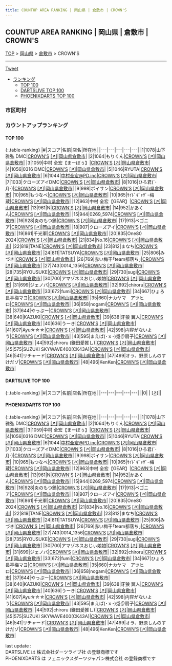 ```yaml
---
title: COUNTUP AREA RANKING | 岡山県 | 倉敷市 | CROWN'S
---
```

## COUNTUP AREA RANKING | 岡山県 | 倉敷市 | CROWN'S

[TOP](/darts/rank/) > [岡山県](/darts/rank/岡山県/) > [倉敷市](/darts/rank/岡山県/倉敷市/) > CROWN'S

___

<a href="https://twitter.com/share?ref_src=twsrc%5Etfw" data-text="COUNTUP AREA RANKING | 岡山県倉敷市CROWN'S" class="twitter-share-button" data-hashtags="DARTSLIVE,PHOENIXDARTS,darts,ダーツ" data-show-count="false">Tweet</a>

* [ランキング](#カウントアップランキング)
    * [TOP 100](#top-100)
    * [DARTSLIVE TOP 100](#dartslive-top-100)
    * [PHOENIXDARTS TOP 100](#phoenixdarts-top-100)

### 市区町村

<ul>

</ul>

### カウントアップランキング

#### TOP 100



{:.table-ranking}
|#|スコア|名前|店名|所在地|
|---|---|---|---|---|
|1|1078|<span class="rank-name-pd">山下 雅弘 DMC</span>|<a href="/darts/rank/shops/72923.html">CROWN'S</a> <a href="https://vs.phoenixdarts.com/jp/shop/shopDetailInfo/s_72923?s_seq=72923">[↗]</a>|<a href="/darts/rank/岡山県/倉敷市">岡山県倉敷市</a>|
|2|1064|<span class="rank-name-pd">もりくん</span>|<a href="/darts/rank/shops/72923.html">CROWN'S</a> <a href="https://vs.phoenixdarts.com/jp/shop/shopDetailInfo/s_72923?s_seq=72923">[↗]</a>|<a href="/darts/rank/岡山県/倉敷市">岡山県倉敷市</a>|
|3|1059|<span class="rank-name-pd">中村 全宏【まーぼぅ】</span>|<a href="/darts/rank/shops/72923.html">CROWN'S</a> <a href="https://vs.phoenixdarts.com/jp/shop/shopDetailInfo/s_72923?s_seq=72923">[↗]</a>|<a href="/darts/rank/岡山県/倉敷市">岡山県倉敷市</a>|
|4|1056|<span class="rank-name-pd">0316 DMC</span>|<a href="/darts/rank/shops/72923.html">CROWN'S</a> <a href="https://vs.phoenixdarts.com/jp/shop/shopDetailInfo/s_72923?s_seq=72923">[↗]</a>|<a href="/darts/rank/岡山県/倉敷市">岡山県倉敷市</a>|
|5|1046|<span class="rank-name-pd">RYUTA</span>|<a href="/darts/rank/shops/72923.html">CROWN'S</a> <a href="https://vs.phoenixdarts.com/jp/shop/shopDetailInfo/s_72923?s_seq=72923">[↗]</a>|<a href="/darts/rank/岡山県/倉敷市">岡山県倉敷市</a>|
|6|1044|<span class="rank-name-pd">中村全宏@PD.inc</span>|<a href="/darts/rank/shops/72923.html">CROWN'S</a> <a href="https://vs.phoenixdarts.com/jp/shop/shopDetailInfo/s_72923?s_seq=72923">[↗]</a>|<a href="/darts/rank/岡山県/倉敷市">岡山県倉敷市</a>|
|7|1033|<span class="rank-name-pd">クローズアイDMC</span>|<a href="/darts/rank/shops/72923.html">CROWN'S</a> <a href="https://vs.phoenixdarts.com/jp/shop/shopDetailInfo/s_72923?s_seq=72923">[↗]</a>|<a href="/darts/rank/岡山県/倉敷市">岡山県倉敷市</a>|
|8|1016|<span class="rank-name-pd">ひろ君(´･Д･)</span>|<a href="/darts/rank/shops/72923.html">CROWN'S</a> <a href="https://vs.phoenixdarts.com/jp/shop/shopDetailInfo/s_72923?s_seq=72923">[↗]</a>|<a href="/darts/rank/岡山県/倉敷市">岡山県倉敷市</a>|
|9|998|<span class="rank-name-pd">ボイサン</span>|<a href="/darts/rank/shops/72923.html">CROWN'S</a> <a href="https://vs.phoenixdarts.com/jp/shop/shopDetailInfo/s_72923?s_seq=72923">[↗]</a>|<a href="/darts/rank/岡山県/倉敷市">岡山県倉敷市</a>|
|10|965|<span class="rank-name-pd">もつなべ</span>|<a href="/darts/rank/shops/72923.html">CROWN'S</a> <a href="https://vs.phoenixdarts.com/jp/shop/shopDetailInfo/s_72923?s_seq=72923">[↗]</a>|<a href="/darts/rank/岡山県/倉敷市">岡山県倉敷市</a>|
|10|965|<span class="rank-name-pd">ｻｲﾄﾞｷﾞｬｻﾞｰ梅蔵</span>|<a href="/darts/rank/shops/72923.html">CROWN'S</a> <a href="https://vs.phoenixdarts.com/jp/shop/shopDetailInfo/s_72923?s_seq=72923">[↗]</a>|<a href="/darts/rank/岡山県/倉敷市">岡山県倉敷市</a>|
|12|963|<span class="rank-name-pd">中村 全宏【GEAR】</span>|<a href="/darts/rank/shops/72923.html">CROWN'S</a> <a href="https://vs.phoenixdarts.com/jp/shop/shopDetailInfo/s_72923?s_seq=72923">[↗]</a>|<a href="/darts/rank/岡山県/倉敷市">岡山県倉敷市</a>|
|13|961|<span class="rank-name-pd">N</span>|<a href="/darts/rank/shops/72923.html">CROWN'S</a> <a href="https://vs.phoenixdarts.com/jp/shop/shopDetailInfo/s_72923?s_seq=72923">[↗]</a>|<a href="/darts/rank/岡山県/倉敷市">岡山県倉敷市</a>|
|14|952|<span class="rank-name-pd">かあくん</span>|<a href="/darts/rank/shops/72923.html">CROWN'S</a> <a href="https://vs.phoenixdarts.com/jp/shop/shopDetailInfo/s_72923?s_seq=72923">[↗]</a>|<a href="/darts/rank/岡山県/倉敷市">岡山県倉敷市</a>|
|15|944|<span class="rank-name-pd">0269_5974</span>|<a href="/darts/rank/shops/72923.html">CROWN'S</a> <a href="https://vs.phoenixdarts.com/jp/shop/shopDetailInfo/s_72923?s_seq=72923">[↗]</a>|<a href="/darts/rank/岡山県/倉敷市">岡山県倉敷市</a>|
|16|928|<span class="rank-name-pd">炎のもつ鍋</span>|<a href="/darts/rank/shops/72923.html">CROWN'S</a> <a href="https://vs.phoenixdarts.com/jp/shop/shopDetailInfo/s_72923?s_seq=72923">[↗]</a>|<a href="/darts/rank/岡山県/倉敷市">岡山県倉敷市</a>|
|17|913|<span class="rank-name-pd">ベゴニア</span>|<a href="/darts/rank/shops/72923.html">CROWN'S</a> <a href="https://vs.phoenixdarts.com/jp/shop/shopDetailInfo/s_72923?s_seq=72923">[↗]</a>|<a href="/darts/rank/岡山県/倉敷市">岡山県倉敷市</a>|
|18|907|<span class="rank-name-pd">クローズアイ</span>|<a href="/darts/rank/shops/72923.html">CROWN'S</a> <a href="https://vs.phoenixdarts.com/jp/shop/shopDetailInfo/s_72923?s_seq=72923">[↗]</a>|<a href="/darts/rank/岡山県/倉敷市">岡山県倉敷市</a>|
|19|861|<span class="rank-name-pd">千光軍</span>|<a href="/darts/rank/shops/72923.html">CROWN'S</a> <a href="https://vs.phoenixdarts.com/jp/shop/shopDetailInfo/s_72923?s_seq=72923">[↗]</a>|<a href="/darts/rank/岡山県/倉敷市">岡山県倉敷市</a>|
|20|835|<span class="rank-name-pd">One80 2024</span>|<a href="/darts/rank/shops/72923.html">CROWN'S</a> <a href="https://vs.phoenixdarts.com/jp/shop/shopDetailInfo/s_72923?s_seq=72923">[↗]</a>|<a href="/darts/rank/岡山県/倉敷市">岡山県倉敷市</a>|
|21|834|<span class="rank-name-pd">No.16</span>|<a href="/darts/rank/shops/72923.html">CROWN'S</a> <a href="https://vs.phoenixdarts.com/jp/shop/shopDetailInfo/s_72923?s_seq=72923">[↗]</a>|<a href="/darts/rank/岡山県/倉敷市">岡山県倉敷市</a>|
|22|819|<span class="rank-name-pd">TANE</span>|<a href="/darts/rank/shops/72923.html">CROWN'S</a> <a href="https://vs.phoenixdarts.com/jp/shop/shopDetailInfo/s_72923?s_seq=72923">[↗]</a>|<a href="/darts/rank/岡山県/倉敷市">岡山県倉敷市</a>|
|23|812|<span class="rank-name-pd">まなち</span>|<a href="/darts/rank/shops/72923.html">CROWN'S</a> <a href="https://vs.phoenixdarts.com/jp/shop/shopDetailInfo/s_72923?s_seq=72923">[↗]</a>|<a href="/darts/rank/岡山県/倉敷市">岡山県倉敷市</a>|
|24|811|<span class="rank-name-pd">TATSUYA</span>|<a href="/darts/rank/shops/72923.html">CROWN'S</a> <a href="https://vs.phoenixdarts.com/jp/shop/shopDetailInfo/s_72923?s_seq=72923">[↗]</a>|<a href="/darts/rank/岡山県/倉敷市">岡山県倉敷市</a>|
|25|806|<span class="rank-name-pd">みづき</span>|<a href="/darts/rank/shops/72923.html">CROWN'S</a> <a href="https://vs.phoenixdarts.com/jp/shop/shopDetailInfo/s_72923?s_seq=72923">[↗]</a>|<a href="/darts/rank/岡山県/倉敷市">岡山県倉敷市</a>|
|26|769|<span class="rank-name-pd">赤い梅干｢team都落ち｣</span>|<a href="/darts/rank/shops/72923.html">CROWN'S</a> <a href="https://vs.phoenixdarts.com/jp/shop/shopDetailInfo/s_72923?s_seq=72923">[↗]</a>|<a href="/darts/rank/岡山県/倉敷市">岡山県倉敷市</a>|
|27|743|<span class="rank-name-pd">0014_1356</span>|<a href="/darts/rank/shops/72923.html">CROWN'S</a> <a href="https://vs.phoenixdarts.com/jp/shop/shopDetailInfo/s_72923?s_seq=72923">[↗]</a>|<a href="/darts/rank/岡山県/倉敷市">岡山県倉敷市</a>|
|28|735|<span class="rank-name-pd">RYOUSUKE</span>|<a href="/darts/rank/shops/72923.html">CROWN'S</a> <a href="https://vs.phoenixdarts.com/jp/shop/shopDetailInfo/s_72923?s_seq=72923">[↗]</a>|<a href="/darts/rank/岡山県/倉敷市">岡山県倉敷市</a>|
|29|730|<span class="rank-name-pd">sugi</span>|<a href="/darts/rank/shops/72923.html">CROWN'S</a> <a href="https://vs.phoenixdarts.com/jp/shop/shopDetailInfo/s_72923?s_seq=72923">[↗]</a>|<a href="/darts/rank/岡山県/倉敷市">岡山県倉敷市</a>|
|30|700|<span class="rank-name-pd">アマゾネスおじぃ娘娘</span>|<a href="/darts/rank/shops/72923.html">CROWN'S</a> <a href="https://vs.phoenixdarts.com/jp/shop/shopDetailInfo/s_72923?s_seq=72923">[↗]</a>|<a href="/darts/rank/岡山県/倉敷市">岡山県倉敷市</a>|
|31|699|<span class="rank-name-pd">ジェノバ</span>|<a href="/darts/rank/shops/72923.html">CROWN'S</a> <a href="https://vs.phoenixdarts.com/jp/shop/shopDetailInfo/s_72923?s_seq=72923">[↗]</a>|<a href="/darts/rank/岡山県/倉敷市">岡山県倉敷市</a>|
|32|692|<span class="rank-name-pd">chiroru</span>|<a href="/darts/rank/shops/72923.html">CROWN'S</a> <a href="https://vs.phoenixdarts.com/jp/shop/shopDetailInfo/s_72923?s_seq=72923">[↗]</a>|<a href="/darts/rank/岡山県/倉敷市">岡山県倉敷市</a>|
|33|672|<span class="rank-name-pd">fumi</span>|<a href="/darts/rank/shops/72923.html">CROWN'S</a> <a href="https://vs.phoenixdarts.com/jp/shop/shopDetailInfo/s_72923?s_seq=72923">[↗]</a>|<a href="/darts/rank/岡山県/倉敷市">岡山県倉敷市</a>|
|34|667|<span class="rank-name-pd">ひょろ長亭梅マヨ</span>|<a href="/darts/rank/shops/72923.html">CROWN'S</a> <a href="https://vs.phoenixdarts.com/jp/shop/shopDetailInfo/s_72923?s_seq=72923">[↗]</a>|<a href="/darts/rank/岡山県/倉敷市">岡山県倉敷市</a>|
|35|660|<span class="rank-name-pd">ナカヤマ　アツヒロ</span>|<a href="/darts/rank/shops/72923.html">CROWN'S</a> <a href="https://vs.phoenixdarts.com/jp/shop/shopDetailInfo/s_72923?s_seq=72923">[↗]</a>|<a href="/darts/rank/岡山県/倉敷市">岡山県倉敷市</a>|
|36|658|<span class="rank-name-pd">nogami</span>|<a href="/darts/rank/shops/72923.html">CROWN'S</a> <a href="https://vs.phoenixdarts.com/jp/shop/shopDetailInfo/s_72923?s_seq=72923">[↗]</a>|<a href="/darts/rank/岡山県/倉敷市">岡山県倉敷市</a>|
|37|644|<span class="rank-name-pd">やっぷー</span>|<a href="/darts/rank/shops/72923.html">CROWN'S</a> <a href="https://vs.phoenixdarts.com/jp/shop/shopDetailInfo/s_72923?s_seq=72923">[↗]</a>|<a href="/darts/rank/岡山県/倉敷市">岡山県倉敷市</a>|
|38|640|<span class="rank-name-pd">KAZUKI</span>|<a href="/darts/rank/shops/72923.html">CROWN'S</a> <a href="https://vs.phoenixdarts.com/jp/shop/shopDetailInfo/s_72923?s_seq=72923">[↗]</a>|<a href="/darts/rank/岡山県/倉敷市">岡山県倉敷市</a>|
|39|638|<span class="rank-name-pd">牙狼 翼人</span>|<a href="/darts/rank/shops/72923.html">CROWN'S</a> <a href="https://vs.phoenixdarts.com/jp/shop/shopDetailInfo/s_72923?s_seq=72923">[↗]</a>|<a href="/darts/rank/岡山県/倉敷市">岡山県倉敷市</a>|
|40|636|<span class="rank-name-pd">うーき</span>|<a href="/darts/rank/shops/72923.html">CROWN'S</a> <a href="https://vs.phoenixdarts.com/jp/shop/shopDetailInfo/s_72923?s_seq=72923">[↗]</a>|<a href="/darts/rank/岡山県/倉敷市">岡山県倉敷市</a>|
|41|607|<span class="rank-name-pd">Ayu☆☆☆</span>|<a href="/darts/rank/shops/72923.html">CROWN'S</a> <a href="https://vs.phoenixdarts.com/jp/shop/shopDetailInfo/s_72923?s_seq=72923">[↗]</a>|<a href="/darts/rank/岡山県/倉敷市">岡山県倉敷市</a>|
|42|598|<span class="rank-name-pd">内容がないよう</span>|<a href="/darts/rank/shops/72923.html">CROWN'S</a> <a href="https://vs.phoenixdarts.com/jp/shop/shopDetailInfo/s_72923?s_seq=72923">[↗]</a>|<a href="/darts/rank/岡山県/倉敷市">岡山県倉敷市</a>|
|43|595|<span class="rank-name-pd">まえば(･ｘ･)兎＠扇子</span>|<a href="/darts/rank/shops/72923.html">CROWN'S</a> <a href="https://vs.phoenixdarts.com/jp/shop/shopDetailInfo/s_72923?s_seq=72923">[↗]</a>|<a href="/darts/rank/岡山県/倉敷市">岡山県倉敷市</a>|
|44|592|<span class="rank-name-pd">chiroru (鎌田愛推し)</span>|<a href="/darts/rank/shops/72923.html">CROWN'S</a> <a href="https://vs.phoenixdarts.com/jp/shop/shopDetailInfo/s_72923?s_seq=72923">[↗]</a>|<a href="/darts/rank/岡山県/倉敷市">岡山県倉敷市</a>|
|45|575|<span class="rank-name-pd">SUZUKI SKYWAVE400(CK43A)</span>|<a href="/darts/rank/shops/72923.html">CROWN'S</a> <a href="https://vs.phoenixdarts.com/jp/shop/shopDetailInfo/s_72923?s_seq=72923">[↗]</a>|<a href="/darts/rank/岡山県/倉敷市">岡山県倉敷市</a>|
|46|541|<span class="rank-name-pd">リチャード</span>|<a href="/darts/rank/shops/72923.html">CROWN'S</a> <a href="https://vs.phoenixdarts.com/jp/shop/shopDetailInfo/s_72923?s_seq=72923">[↗]</a>|<a href="/darts/rank/岡山県/倉敷市">岡山県倉敷市</a>|
|47|499|<span class="rank-name-pd">オラ、野原しんのすけだゾ</span>|<a href="/darts/rank/shops/72923.html">CROWN'S</a> <a href="https://vs.phoenixdarts.com/jp/shop/shopDetailInfo/s_72923?s_seq=72923">[↗]</a>|<a href="/darts/rank/岡山県/倉敷市">岡山県倉敷市</a>|
|48|496|<span class="rank-name-pd">KenKen</span>|<a href="/darts/rank/shops/72923.html">CROWN'S</a> <a href="https://vs.phoenixdarts.com/jp/shop/shopDetailInfo/s_72923?s_seq=72923">[↗]</a>|<a href="/darts/rank/岡山県/倉敷市">岡山県倉敷市</a>|


#### DARTSLIVE TOP 100



{:.table-ranking}
|#|スコア|名前|店名|所在地|
|---|---|---|---|---|
||0|<span class="rank-name-dl"> </span>|<a href="/darts/rank/shops/.html"></a> <a href="">[↗]</a>|<a href="/darts/rank//"></a>|


#### PHOENIXDARTS TOP 100



{:.table-ranking}
|#|スコア|名前|店名|所在地|
|---|---|---|---|---|
|1|1078|<span class="rank-name-pd">山下 雅弘 DMC</span>|<a href="/darts/rank/shops/72923.html">CROWN'S</a> <a href="https://vs.phoenixdarts.com/jp/shop/shopDetailInfo/s_72923?s_seq=72923">[↗]</a>|<a href="/darts/rank/岡山県/倉敷市">岡山県倉敷市</a>|
|2|1064|<span class="rank-name-pd">もりくん</span>|<a href="/darts/rank/shops/72923.html">CROWN'S</a> <a href="https://vs.phoenixdarts.com/jp/shop/shopDetailInfo/s_72923?s_seq=72923">[↗]</a>|<a href="/darts/rank/岡山県/倉敷市">岡山県倉敷市</a>|
|3|1059|<span class="rank-name-pd">中村 全宏【まーぼぅ】</span>|<a href="/darts/rank/shops/72923.html">CROWN'S</a> <a href="https://vs.phoenixdarts.com/jp/shop/shopDetailInfo/s_72923?s_seq=72923">[↗]</a>|<a href="/darts/rank/岡山県/倉敷市">岡山県倉敷市</a>|
|4|1056|<span class="rank-name-pd">0316 DMC</span>|<a href="/darts/rank/shops/72923.html">CROWN'S</a> <a href="https://vs.phoenixdarts.com/jp/shop/shopDetailInfo/s_72923?s_seq=72923">[↗]</a>|<a href="/darts/rank/岡山県/倉敷市">岡山県倉敷市</a>|
|5|1046|<span class="rank-name-pd">RYUTA</span>|<a href="/darts/rank/shops/72923.html">CROWN'S</a> <a href="https://vs.phoenixdarts.com/jp/shop/shopDetailInfo/s_72923?s_seq=72923">[↗]</a>|<a href="/darts/rank/岡山県/倉敷市">岡山県倉敷市</a>|
|6|1044|<span class="rank-name-pd">中村全宏@PD.inc</span>|<a href="/darts/rank/shops/72923.html">CROWN'S</a> <a href="https://vs.phoenixdarts.com/jp/shop/shopDetailInfo/s_72923?s_seq=72923">[↗]</a>|<a href="/darts/rank/岡山県/倉敷市">岡山県倉敷市</a>|
|7|1033|<span class="rank-name-pd">クローズアイDMC</span>|<a href="/darts/rank/shops/72923.html">CROWN'S</a> <a href="https://vs.phoenixdarts.com/jp/shop/shopDetailInfo/s_72923?s_seq=72923">[↗]</a>|<a href="/darts/rank/岡山県/倉敷市">岡山県倉敷市</a>|
|8|1016|<span class="rank-name-pd">ひろ君(´･Д･)</span>|<a href="/darts/rank/shops/72923.html">CROWN'S</a> <a href="https://vs.phoenixdarts.com/jp/shop/shopDetailInfo/s_72923?s_seq=72923">[↗]</a>|<a href="/darts/rank/岡山県/倉敷市">岡山県倉敷市</a>|
|9|998|<span class="rank-name-pd">ボイサン</span>|<a href="/darts/rank/shops/72923.html">CROWN'S</a> <a href="https://vs.phoenixdarts.com/jp/shop/shopDetailInfo/s_72923?s_seq=72923">[↗]</a>|<a href="/darts/rank/岡山県/倉敷市">岡山県倉敷市</a>|
|10|965|<span class="rank-name-pd">もつなべ</span>|<a href="/darts/rank/shops/72923.html">CROWN'S</a> <a href="https://vs.phoenixdarts.com/jp/shop/shopDetailInfo/s_72923?s_seq=72923">[↗]</a>|<a href="/darts/rank/岡山県/倉敷市">岡山県倉敷市</a>|
|10|965|<span class="rank-name-pd">ｻｲﾄﾞｷﾞｬｻﾞｰ梅蔵</span>|<a href="/darts/rank/shops/72923.html">CROWN'S</a> <a href="https://vs.phoenixdarts.com/jp/shop/shopDetailInfo/s_72923?s_seq=72923">[↗]</a>|<a href="/darts/rank/岡山県/倉敷市">岡山県倉敷市</a>|
|12|963|<span class="rank-name-pd">中村 全宏【GEAR】</span>|<a href="/darts/rank/shops/72923.html">CROWN'S</a> <a href="https://vs.phoenixdarts.com/jp/shop/shopDetailInfo/s_72923?s_seq=72923">[↗]</a>|<a href="/darts/rank/岡山県/倉敷市">岡山県倉敷市</a>|
|13|961|<span class="rank-name-pd">N</span>|<a href="/darts/rank/shops/72923.html">CROWN'S</a> <a href="https://vs.phoenixdarts.com/jp/shop/shopDetailInfo/s_72923?s_seq=72923">[↗]</a>|<a href="/darts/rank/岡山県/倉敷市">岡山県倉敷市</a>|
|14|952|<span class="rank-name-pd">かあくん</span>|<a href="/darts/rank/shops/72923.html">CROWN'S</a> <a href="https://vs.phoenixdarts.com/jp/shop/shopDetailInfo/s_72923?s_seq=72923">[↗]</a>|<a href="/darts/rank/岡山県/倉敷市">岡山県倉敷市</a>|
|15|944|<span class="rank-name-pd">0269_5974</span>|<a href="/darts/rank/shops/72923.html">CROWN'S</a> <a href="https://vs.phoenixdarts.com/jp/shop/shopDetailInfo/s_72923?s_seq=72923">[↗]</a>|<a href="/darts/rank/岡山県/倉敷市">岡山県倉敷市</a>|
|16|928|<span class="rank-name-pd">炎のもつ鍋</span>|<a href="/darts/rank/shops/72923.html">CROWN'S</a> <a href="https://vs.phoenixdarts.com/jp/shop/shopDetailInfo/s_72923?s_seq=72923">[↗]</a>|<a href="/darts/rank/岡山県/倉敷市">岡山県倉敷市</a>|
|17|913|<span class="rank-name-pd">ベゴニア</span>|<a href="/darts/rank/shops/72923.html">CROWN'S</a> <a href="https://vs.phoenixdarts.com/jp/shop/shopDetailInfo/s_72923?s_seq=72923">[↗]</a>|<a href="/darts/rank/岡山県/倉敷市">岡山県倉敷市</a>|
|18|907|<span class="rank-name-pd">クローズアイ</span>|<a href="/darts/rank/shops/72923.html">CROWN'S</a> <a href="https://vs.phoenixdarts.com/jp/shop/shopDetailInfo/s_72923?s_seq=72923">[↗]</a>|<a href="/darts/rank/岡山県/倉敷市">岡山県倉敷市</a>|
|19|861|<span class="rank-name-pd">千光軍</span>|<a href="/darts/rank/shops/72923.html">CROWN'S</a> <a href="https://vs.phoenixdarts.com/jp/shop/shopDetailInfo/s_72923?s_seq=72923">[↗]</a>|<a href="/darts/rank/岡山県/倉敷市">岡山県倉敷市</a>|
|20|835|<span class="rank-name-pd">One80 2024</span>|<a href="/darts/rank/shops/72923.html">CROWN'S</a> <a href="https://vs.phoenixdarts.com/jp/shop/shopDetailInfo/s_72923?s_seq=72923">[↗]</a>|<a href="/darts/rank/岡山県/倉敷市">岡山県倉敷市</a>|
|21|834|<span class="rank-name-pd">No.16</span>|<a href="/darts/rank/shops/72923.html">CROWN'S</a> <a href="https://vs.phoenixdarts.com/jp/shop/shopDetailInfo/s_72923?s_seq=72923">[↗]</a>|<a href="/darts/rank/岡山県/倉敷市">岡山県倉敷市</a>|
|22|819|<span class="rank-name-pd">TANE</span>|<a href="/darts/rank/shops/72923.html">CROWN'S</a> <a href="https://vs.phoenixdarts.com/jp/shop/shopDetailInfo/s_72923?s_seq=72923">[↗]</a>|<a href="/darts/rank/岡山県/倉敷市">岡山県倉敷市</a>|
|23|812|<span class="rank-name-pd">まなち</span>|<a href="/darts/rank/shops/72923.html">CROWN'S</a> <a href="https://vs.phoenixdarts.com/jp/shop/shopDetailInfo/s_72923?s_seq=72923">[↗]</a>|<a href="/darts/rank/岡山県/倉敷市">岡山県倉敷市</a>|
|24|811|<span class="rank-name-pd">TATSUYA</span>|<a href="/darts/rank/shops/72923.html">CROWN'S</a> <a href="https://vs.phoenixdarts.com/jp/shop/shopDetailInfo/s_72923?s_seq=72923">[↗]</a>|<a href="/darts/rank/岡山県/倉敷市">岡山県倉敷市</a>|
|25|806|<span class="rank-name-pd">みづき</span>|<a href="/darts/rank/shops/72923.html">CROWN'S</a> <a href="https://vs.phoenixdarts.com/jp/shop/shopDetailInfo/s_72923?s_seq=72923">[↗]</a>|<a href="/darts/rank/岡山県/倉敷市">岡山県倉敷市</a>|
|26|769|<span class="rank-name-pd">赤い梅干｢team都落ち｣</span>|<a href="/darts/rank/shops/72923.html">CROWN'S</a> <a href="https://vs.phoenixdarts.com/jp/shop/shopDetailInfo/s_72923?s_seq=72923">[↗]</a>|<a href="/darts/rank/岡山県/倉敷市">岡山県倉敷市</a>|
|27|743|<span class="rank-name-pd">0014_1356</span>|<a href="/darts/rank/shops/72923.html">CROWN'S</a> <a href="https://vs.phoenixdarts.com/jp/shop/shopDetailInfo/s_72923?s_seq=72923">[↗]</a>|<a href="/darts/rank/岡山県/倉敷市">岡山県倉敷市</a>|
|28|735|<span class="rank-name-pd">RYOUSUKE</span>|<a href="/darts/rank/shops/72923.html">CROWN'S</a> <a href="https://vs.phoenixdarts.com/jp/shop/shopDetailInfo/s_72923?s_seq=72923">[↗]</a>|<a href="/darts/rank/岡山県/倉敷市">岡山県倉敷市</a>|
|29|730|<span class="rank-name-pd">sugi</span>|<a href="/darts/rank/shops/72923.html">CROWN'S</a> <a href="https://vs.phoenixdarts.com/jp/shop/shopDetailInfo/s_72923?s_seq=72923">[↗]</a>|<a href="/darts/rank/岡山県/倉敷市">岡山県倉敷市</a>|
|30|700|<span class="rank-name-pd">アマゾネスおじぃ娘娘</span>|<a href="/darts/rank/shops/72923.html">CROWN'S</a> <a href="https://vs.phoenixdarts.com/jp/shop/shopDetailInfo/s_72923?s_seq=72923">[↗]</a>|<a href="/darts/rank/岡山県/倉敷市">岡山県倉敷市</a>|
|31|699|<span class="rank-name-pd">ジェノバ</span>|<a href="/darts/rank/shops/72923.html">CROWN'S</a> <a href="https://vs.phoenixdarts.com/jp/shop/shopDetailInfo/s_72923?s_seq=72923">[↗]</a>|<a href="/darts/rank/岡山県/倉敷市">岡山県倉敷市</a>|
|32|692|<span class="rank-name-pd">chiroru</span>|<a href="/darts/rank/shops/72923.html">CROWN'S</a> <a href="https://vs.phoenixdarts.com/jp/shop/shopDetailInfo/s_72923?s_seq=72923">[↗]</a>|<a href="/darts/rank/岡山県/倉敷市">岡山県倉敷市</a>|
|33|672|<span class="rank-name-pd">fumi</span>|<a href="/darts/rank/shops/72923.html">CROWN'S</a> <a href="https://vs.phoenixdarts.com/jp/shop/shopDetailInfo/s_72923?s_seq=72923">[↗]</a>|<a href="/darts/rank/岡山県/倉敷市">岡山県倉敷市</a>|
|34|667|<span class="rank-name-pd">ひょろ長亭梅マヨ</span>|<a href="/darts/rank/shops/72923.html">CROWN'S</a> <a href="https://vs.phoenixdarts.com/jp/shop/shopDetailInfo/s_72923?s_seq=72923">[↗]</a>|<a href="/darts/rank/岡山県/倉敷市">岡山県倉敷市</a>|
|35|660|<span class="rank-name-pd">ナカヤマ　アツヒロ</span>|<a href="/darts/rank/shops/72923.html">CROWN'S</a> <a href="https://vs.phoenixdarts.com/jp/shop/shopDetailInfo/s_72923?s_seq=72923">[↗]</a>|<a href="/darts/rank/岡山県/倉敷市">岡山県倉敷市</a>|
|36|658|<span class="rank-name-pd">nogami</span>|<a href="/darts/rank/shops/72923.html">CROWN'S</a> <a href="https://vs.phoenixdarts.com/jp/shop/shopDetailInfo/s_72923?s_seq=72923">[↗]</a>|<a href="/darts/rank/岡山県/倉敷市">岡山県倉敷市</a>|
|37|644|<span class="rank-name-pd">やっぷー</span>|<a href="/darts/rank/shops/72923.html">CROWN'S</a> <a href="https://vs.phoenixdarts.com/jp/shop/shopDetailInfo/s_72923?s_seq=72923">[↗]</a>|<a href="/darts/rank/岡山県/倉敷市">岡山県倉敷市</a>|
|38|640|<span class="rank-name-pd">KAZUKI</span>|<a href="/darts/rank/shops/72923.html">CROWN'S</a> <a href="https://vs.phoenixdarts.com/jp/shop/shopDetailInfo/s_72923?s_seq=72923">[↗]</a>|<a href="/darts/rank/岡山県/倉敷市">岡山県倉敷市</a>|
|39|638|<span class="rank-name-pd">牙狼 翼人</span>|<a href="/darts/rank/shops/72923.html">CROWN'S</a> <a href="https://vs.phoenixdarts.com/jp/shop/shopDetailInfo/s_72923?s_seq=72923">[↗]</a>|<a href="/darts/rank/岡山県/倉敷市">岡山県倉敷市</a>|
|40|636|<span class="rank-name-pd">うーき</span>|<a href="/darts/rank/shops/72923.html">CROWN'S</a> <a href="https://vs.phoenixdarts.com/jp/shop/shopDetailInfo/s_72923?s_seq=72923">[↗]</a>|<a href="/darts/rank/岡山県/倉敷市">岡山県倉敷市</a>|
|41|607|<span class="rank-name-pd">Ayu☆☆☆</span>|<a href="/darts/rank/shops/72923.html">CROWN'S</a> <a href="https://vs.phoenixdarts.com/jp/shop/shopDetailInfo/s_72923?s_seq=72923">[↗]</a>|<a href="/darts/rank/岡山県/倉敷市">岡山県倉敷市</a>|
|42|598|<span class="rank-name-pd">内容がないよう</span>|<a href="/darts/rank/shops/72923.html">CROWN'S</a> <a href="https://vs.phoenixdarts.com/jp/shop/shopDetailInfo/s_72923?s_seq=72923">[↗]</a>|<a href="/darts/rank/岡山県/倉敷市">岡山県倉敷市</a>|
|43|595|<span class="rank-name-pd">まえば(･ｘ･)兎＠扇子</span>|<a href="/darts/rank/shops/72923.html">CROWN'S</a> <a href="https://vs.phoenixdarts.com/jp/shop/shopDetailInfo/s_72923?s_seq=72923">[↗]</a>|<a href="/darts/rank/岡山県/倉敷市">岡山県倉敷市</a>|
|44|592|<span class="rank-name-pd">chiroru (鎌田愛推し)</span>|<a href="/darts/rank/shops/72923.html">CROWN'S</a> <a href="https://vs.phoenixdarts.com/jp/shop/shopDetailInfo/s_72923?s_seq=72923">[↗]</a>|<a href="/darts/rank/岡山県/倉敷市">岡山県倉敷市</a>|
|45|575|<span class="rank-name-pd">SUZUKI SKYWAVE400(CK43A)</span>|<a href="/darts/rank/shops/72923.html">CROWN'S</a> <a href="https://vs.phoenixdarts.com/jp/shop/shopDetailInfo/s_72923?s_seq=72923">[↗]</a>|<a href="/darts/rank/岡山県/倉敷市">岡山県倉敷市</a>|
|46|541|<span class="rank-name-pd">リチャード</span>|<a href="/darts/rank/shops/72923.html">CROWN'S</a> <a href="https://vs.phoenixdarts.com/jp/shop/shopDetailInfo/s_72923?s_seq=72923">[↗]</a>|<a href="/darts/rank/岡山県/倉敷市">岡山県倉敷市</a>|
|47|499|<span class="rank-name-pd">オラ、野原しんのすけだゾ</span>|<a href="/darts/rank/shops/72923.html">CROWN'S</a> <a href="https://vs.phoenixdarts.com/jp/shop/shopDetailInfo/s_72923?s_seq=72923">[↗]</a>|<a href="/darts/rank/岡山県/倉敷市">岡山県倉敷市</a>|
|48|496|<span class="rank-name-pd">KenKen</span>|<a href="/darts/rank/shops/72923.html">CROWN'S</a> <a href="https://vs.phoenixdarts.com/jp/shop/shopDetailInfo/s_72923?s_seq=72923">[↗]</a>|<a href="/darts/rank/岡山県/倉敷市">岡山県倉敷市</a>|


<div class="footer border-top border-gray-light mt-5 pt-3 text-right text-gray">
    last update : <span style="font-weight: italic" id="foot_last_modified"></span><br />
    DARTSLIVE は 株式会社ダーツライブ社 の登録商標です<br />
    PHOENIXDARTS は フェニックスダーツジャパン株式会社 の登録商標です<br />
</div>

<script src="https://cdnjs.cloudflare.com/ajax/libs/jquery.tablesorter/2.31.3/js/jquery.tablesorter.min.js" integrity="sha512-qzgd5cYSZcosqpzpn7zF2ZId8f/8CHmFKZ8j7mU4OUXTNRd5g+ZHBPsgKEwoqxCtdQvExE5LprwwPAgoicguNg==" crossorigin="anonymous" referrerpolicy="no-referrer"></script>
<link rel="stylesheet" href="https://cdnjs.cloudflare.com/ajax/libs/jquery.tablesorter/2.31.3/css/theme.default.min.css" integrity="sha512-wghhOJkjQX0Lh3NSWvNKeZ0ZpNn+SPVXX1Qyc9OCaogADktxrBiBdKGDoqVUOyhStvMBmJQ8ZdMHiR3wuEq8+w==" crossorigin="anonymous" referrerpolicy="no-referrer" />
<script>
$(function() {
    $(".table-ranking").tablesorter({sortList:[[0, 0]]});
    $("#foot_last_modified").text(formatDate(new Date(document.lastModified), 'yyyy-MM-dd HH:mm:ss'));
});
</script>

<script async src="https://platform.twitter.com/widgets.js" charset="utf-8"></script>